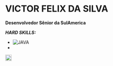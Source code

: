 # VICTOR FELIX DA SILVA

**Desenvolvedor Sênior da SulAmerica**

***HARD SKILLS:***
  - ![JAVA](https://img.shields.io/badge/-java-333333?style=flat&logo=java&logoColor=007396) 
  - <a href="https://spring.io/projects/spring-boot" alt="github" target="_blank" alt="SpringBoot">
  <img src="https://devkico.itexto.com.br/wp-content/uploads/2014/08/spring-boot-project-logo.png" width="20" height="20">
  </a>
